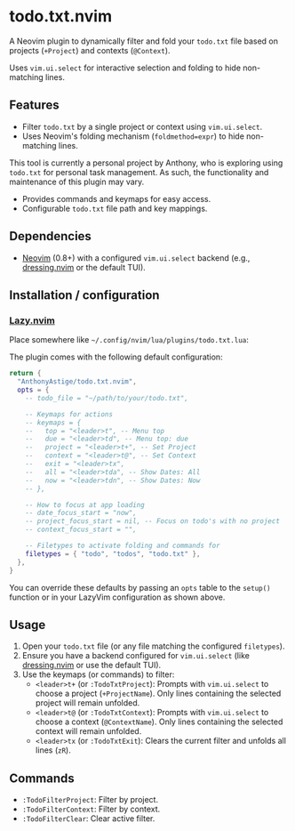 # todo.txt.nvim

A Neovim plugin to dynamically filter and fold your `todo.txt` file based on projects (`+Project`) and contexts (`@Context`).

Uses `vim.ui.select` for interactive selection and folding to hide non-matching lines.

## Features

- Filter `todo.txt` by a single project or context using `vim.ui.select`.
- Uses Neovim's folding mechanism (`foldmethod=expr`) to hide non-matching lines.

This tool is currently a personal project by Anthony, who is exploring using `todo.txt` for personal task management. As such, the functionality and maintenance of this plugin may vary.

- Provides commands and keymaps for easy access.
- Configurable `todo.txt` file path and key mappings.

## Dependencies

- [Neovim](https://neovim.io/) (0.8+) with a configured `vim.ui.select` backend (e.g., [dressing.nvim](https://github.com/stevearc/dressing.nvim) or the default TUI).

## Installation / configuration

### [Lazy.nvim](https://github.com/folke/lazy.nvim)

Place somewhere like `~/.config/nvim/lua/plugins/todo.txt.lua`:

The plugin comes with the following default configuration:

```lua
return {
  "AnthonyAstige/todo.txt.nvim",
  opts = {
    -- todo_file = "~/path/to/your/todo.txt",

    -- Keymaps for actions
    -- keymaps = {
    --   top = "<leader>t", -- Menu top
    --   due = "<leader>td", -- Menu top: due
    --   project = "<leader>t+", -- Set Project
    --   context = "<leader>t@", -- Set Context
    --   exit = "<leader>tx",
    --   all = "<leader>tda", -- Show Dates: All
    --   now = "<leader>tdn", -- Show Dates: Now
    -- },

    -- How to focus at app loading
    -- date_focus_start = "now",
    -- project_focus_start = nil, -- Focus on todo's with no project
    -- context_focus_start = "",

    -- Filetypes to activate folding and commands for
    filetypes = { "todo", "todos", "todo.txt" },
  },
}
```

You can override these defaults by passing an `opts` table to the `setup()` function or in your LazyVim configuration as shown above.

## Usage

1. Open your `todo.txt` file (or any file matching the configured `filetypes`).
2. Ensure you have a backend configured for `vim.ui.select` (like [dressing.nvim](https://github.com/stevearc/dressing.nvim) or use the default TUI).
3. Use the keymaps (or commands) to filter:
   - `<leader>t+` (or `:TodoTxtProject`): Prompts with `vim.ui.select` to choose a project (`+ProjectName`). Only lines containing the selected project will remain unfolded.
   - `<leader>t@` (or `:TodoTxtContext`): Prompts with `vim.ui.select` to choose a context (`@ContextName`). Only lines containing the selected context will remain unfolded.
   - `<leader>tx` (or `:TodoTxtExit`): Clears the current filter and unfolds all lines (`zR`).

## Commands

- `:TodoFilterProject`: Filter by project.
- `:TodoFilterContext`: Filter by context.
- `:TodoFilterClear`: Clear active filter.
